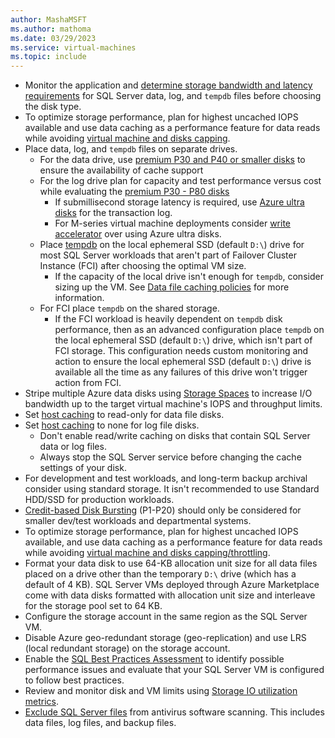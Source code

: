 ```yaml
---
author: MashaMSFT
ms.author: mathoma
ms.date: 03/29/2023
ms.service: virtual-machines
ms.topic: include
---
```

- Monitor the application and [determine storage bandwidth and latency requirements](/azure/virtual-machines/premium-storage-performance#counters-to-measure-application-performance-requirements) for SQL Server data, log, and `tempdb` files before choosing the disk type.
- To optimize storage performance, plan for highest uncached IOPS available and use data caching as a performance feature for data reads while avoiding [virtual machine and disks capping](/azure/virtual-machines/premium-storage-performance#throttling).
- Place data, log, and `tempdb` files on separate drives.
  - For the data drive, use [premium P30 and P40 or smaller disks](/azure/virtual-machines/disks-types#premium-ssds) to ensure the availability of cache support
  - For the log drive plan for capacity and test performance versus cost while evaluating the [premium P30 - P80 disks](/azure/virtual-machines/disks-types#premium-ssds)
    - If submillisecond storage latency is required, use [Azure ultra disks](/azure/virtual-machines/disks-types#ultra-disks) for the transaction log.
    - For M-series virtual machine deployments consider [write accelerator](/azure/virtual-machines/how-to-enable-write-accelerator) over using Azure ultra disks.
  - Place [tempdb](/sql/relational-databases/databases/tempdb-database) on the local ephemeral SSD (default `D:\`) drive for most SQL Server workloads that aren't part of Failover Cluster Instance (FCI) after choosing the optimal VM size.
    - If the capacity of the local drive isn't enough for `tempdb`, consider sizing up the VM. See [Data file caching policies](../virtual-machines/windows/performance-guidelines-best-practices-storage.md#data-file-caching-policies) for more information.
  - For FCI place `tempdb` on the shared storage.
    - If the FCI workload is heavily dependent on `tempdb` disk performance, then as an advanced configuration place `tempdb` on the local ephemeral SSD (default `D:\`) drive, which isn't part of FCI storage. This configuration needs custom monitoring and action to ensure the local ephemeral SSD (default `D:\`) drive is available all the time as any failures of this drive won't trigger action from FCI.
- Stripe multiple Azure data disks using [Storage Spaces](/windows-server/storage/storage-spaces/overview) to increase I/O bandwidth up to the target virtual machine's IOPS and throughput limits.
- Set [host caching](/azure/virtual-machines/disks-performance#virtual-machine-uncached-vs-cached-limits) to read-only for data file disks.
- Set [host caching](/azure/virtual-machines/disks-performance#virtual-machine-uncached-vs-cached-limits) to none for log file disks.
  - Don't enable read/write caching on disks that contain SQL Server data or log files.
  - Always stop the SQL Server service before changing the cache settings of your disk.
- For development and test workloads, and long-term backup archival consider using standard storage. It isn't recommended to use Standard HDD/SSD for production workloads.
- [Credit-based Disk Bursting](/azure/virtual-machines/disk-bursting#credit-based-bursting) (P1-P20) should only be considered for smaller dev/test workloads and departmental systems.
- To optimize storage performance, plan for highest uncached IOPS available, and use data caching as a performance feature for data reads while avoiding [virtual machine and disks capping/throttling](/azure/virtual-machines/premium-storage-performance#throttling).
- Format your data disk to use 64-KB allocation unit size for all data files placed on a drive other than the temporary `D:\` drive (which has a default of 4 KB). SQL Server VMs deployed through Azure Marketplace come with data disks formatted with allocation unit size and interleave for the storage pool set to 64 KB.
- Configure the storage account in the same region as the SQL Server VM.
- Disable Azure geo-redundant storage (geo-replication) and use LRS (local redundant storage) on the storage account.
- Enable the [SQL Best Practices Assessment](../virtual-machines/windows/sql-assessment-for-sql-vm.md) to identify possible performance issues and evaluate that your SQL Server VM is configured to follow best practices.
- Review and monitor disk and VM limits using [Storage IO utilization metrics](/azure/virtual-machines/disks-metrics#storage-io-utilization-metrics).
- [Exclude SQL Server files](https://support.microsoft.com/topic/how-to-choose-antivirus-software-to-run-on-computers-that-are-running-sql-server-feda079b-3e24-186b-945a-3051f6f3a95b) from antivirus software scanning. This includes data files, log files, and backup files.

